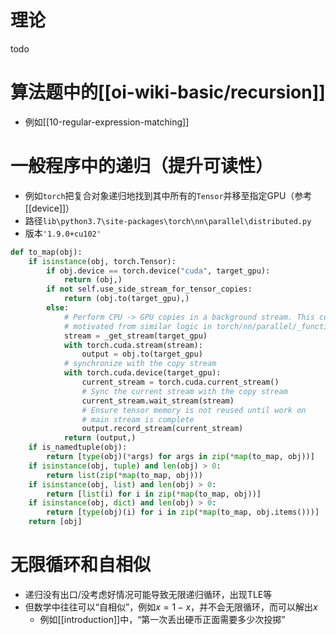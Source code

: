# 理论
todo
# 算法题中的[[oi-wiki-basic/recursion]]
- 例如[[10-regular-expression-matching]]
# 一般程序中的递归（提升可读性）
- 例如`torch`把复合对象递归地找到其中所有的`Tensor`并移至指定GPU（参考[[device]]）
- 路径`lib\python3.7\site-packages\torch\nn\parallel\distributed.py`
- 版本`'1.9.0+cu102'`
```python
def to_map(obj):
    if isinstance(obj, torch.Tensor):
        if obj.device == torch.device("cuda", target_gpu):
            return (obj,)
        if not self.use_side_stream_for_tensor_copies:
            return (obj.to(target_gpu),)
        else:
            # Perform CPU -> GPU copies in a background stream. This code is
            # motivated from similar logic in torch/nn/parallel/_functions.py
            stream = _get_stream(target_gpu)
            with torch.cuda.stream(stream):
                output = obj.to(target_gpu)
            # synchronize with the copy stream
            with torch.cuda.device(target_gpu):
                current_stream = torch.cuda.current_stream()
                # Sync the current stream with the copy stream
                current_stream.wait_stream(stream)
                # Ensure tensor memory is not reused until work on
                # main stream is complete
                output.record_stream(current_stream)
            return (output,)
    if is_namedtuple(obj):
        return [type(obj)(*args) for args in zip(*map(to_map, obj))]
    if isinstance(obj, tuple) and len(obj) > 0:
        return list(zip(*map(to_map, obj)))
    if isinstance(obj, list) and len(obj) > 0:
        return [list(i) for i in zip(*map(to_map, obj))]
    if isinstance(obj, dict) and len(obj) > 0:
        return [type(obj)(i) for i in zip(*map(to_map, obj.items()))]
    return [obj]
```
# 无限循环和自相似
- 递归没有出口/没考虑好情况可能导致无限递归循环，出现TLE等
- 但数学中往往可以“自相似”，例如$x = 1-x$，并不会无限循环，而可以解出$x$
  - 例如[[introduction]]中，“第一次丢出硬币正面需要多少次投掷”